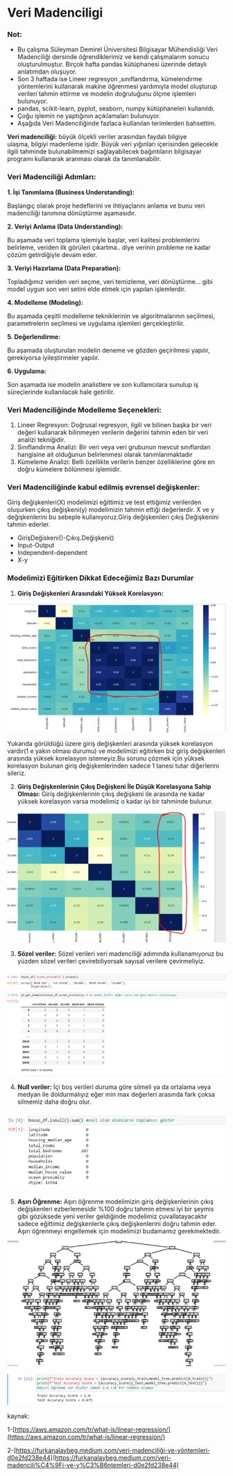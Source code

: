 # Veri Madenciligi

### Not:

- Bu çalışma Süleyman Demirel Üniversitesi Bilgisayar Mühendisliği Veri Madenciliği dersinde öğrendiklerimiz ve kendi çalışmalarım sonucu oluşturulmuştur. Birçok hafta pandas kütüphanesi üzerinde detaylı anlatımdan oluşuyor.
- Son 3 haftada ise Lineer regresyon  ,sınıflandırma, kümelendirme yöntemlerini kullanarak makine öğrenmesi yardımıyla model oluşturup verileri tahmin ettirme ve modelin doğruluğunu ölçme işlemleri bulunuyor.
- pandas, scikit-learn, pyplot, seaborn, numpy kütüphaneleri kullanıldı.
- Çoğu işlemin ne yaptığının açıklamaları bulunuyor.
- Aşağıda Veri Madenciliğinde fazlaca kullanılan terimlerden bahsettim.

**Veri madenciliği:** büyük ölçekli veriler arasından faydalı bilgiye ulaşma, bilgiyi madenleme işidir. Büyük veri yığınları içerisinden gelecekle ilgili tahminde bulunabilmemizi sağlayabilecek bağıntıların bilgisayar programı kullanarak aranması olarak da tanımlanabilir.

### **Veri Madenciliği Adımları:**

**1. İşi Tanımlama (Business Understanding):**

Başlangıç olarak proje hedeflerini ve ihtiyaçlarını anlama ve bunu veri madenciliği tanımına dönüştürme aşamasıdır.

**2. Veriyi Anlama (Data Understanding):**

Bu aşamada veri toplama işlemiyle başlar, veri kalitesi problemlerini belirleme, veriden ilk görüleri çıkartma.. diye verinin probleme ne kadar çözüm getirdiğiyle devam eder.

**3. Veriyi Hazırlama (Data Preparation):**

Topladığımız veriden veri seçme, veri temizleme, veri dönüştürme… gibi model uygun son veri setini elde etmek için yapılan işlemlerdir.

**4. Modelleme (Modeling):**

Bu aşamada çeşitli modelleme tekniklerinin ve algoritmalarının seçilmesi, parametrelerin seçilmesi ve uygulama işlemleri gerçekleştirilir.

**5. Değerlendirme:**

Bu aşamada oluşturulan modelin deneme ve gözden geçirilmesi yapılır, gerekiyorsa iyileştirmeler yapılır.

**6. Uygulama:**

Son aşamada ise modelin analistlere ve son kullanıcılara sunulup iş süreçlerinde kullanılacak hale getirilir.

### Veri Madenciliğinde Modelleme Seçenekleri:

1. Lineer Regresyon: Doğrusal regresyon, ilgili ve bilinen başka bir veri değeri kullanarak bilinmeyen verilerin değerini tahmin eden bir veri analizi tekniğidir.
2. Sınıflandırma Analizi: Bir veri veya veri grubunun mevcut sınıflardan hangisine ait olduğunun belirlenmesi olarak tanımlanmaktadır
3. Kümeleme Analizi: Belli özellikte verilerin benzer özelliklerine göre en doğru kümelere bölünmesi işlemidir.

### Veri Madenciliğinde kabul edilmiş evrensel değişkenler:

Giriş değişkenleri(X) modelimizi eğittimiz ve test ettiğimiz verilerden oluşurken çıkış değişkeni(y) modelimizin tahmin ettiği değerlerdir. X ve y değişkenlerini bu sebeple kullanıyoruz.Giriş   değişkenileri çıkış Değişkenini tahmin ederler.

- GirişDeğiskeni()-Çıkış.Değişkeni()
- Input-Output
- Independent-dependent
- X-y

### Modelimizi Eğitirken Dikkat Edeceğimiz Bazı Durumlar

1. **Giriş Değişkenleri Arasındaki Yüksek Korelasyon:**

![Untitled](photos/photo6.png)

Yukarıda görüldüğü üzere giriş değişkenleri arasında yüksek korelasyon vardır(1 e yakın olması durumu) ve modelimizi eğitirken biz giriş değişkenleri arasında yüksek korelasyon istemeyiz.Bu sorunu çözmek için yüksek korelasyon bulunan giriş değişkenlerinden sadece 1 tanesi tutar diğerlerini sileriz.

2. **Giriş Değişkenlerinin Çıkış Değişkeni İle Düşük Korelasyona Sahip Olması:** Giriş değişkenlerinin çıkış değişkeni ile arasında ne kadar yüksek korelasyon varsa modelimiz o kadar iyi bir tahminde bulunur.

![Untitled](photos/photo1.png)

3. **Sözel veriler:** Sözel verileri veri madenciliği adımında kullanamıyoruz bu yüzden sözel verileri çevirebiliyorsak sayısal verilere çevirmeliyiz.

![Untitled](photos/photo2.png)

4. **Null veriler:** İçi boş verileri duruma göre silmeli ya da ortalama veya medyan ile doldurmalıyız eğer min max değerleri arasında fark çoksa silmemiz daha doğru olur.

![Untitled](photos/photo3.png)

5. **Aşırı Öğrenme:** Aşırı öğrenme modelimizin giriş değişkenlerinin çıkış değişkenleri ezberlemesidir %100 doğru tahmin etmesi iyi bir şeymis gibi gözüksede yeni veriler geldiğinde modelimiz çuvallatayacaktır sadece eğittimiz değişkenlerle çıkış değişkenlerini doğru tahmin eder. Aşırı öğrenmeyi engellemek için modelimizi budamamız gerekmektedir.

![Untitled](photos/photo4.png)

![Untitled](photos/photo5.png)

kaynak:

1-[https://aws.amazon.com/tr/what-is/linear-regression/](https://aws.amazon.com/tr/what-is/linear-regression/)

2-[https://furkanalaybeg.medium.com/veri-madenciliği-ve-yöntemleri-d0e2fd238e44](https://furkanalaybeg.medium.com/veri-madencili%C4%9Fi-ve-y%C3%B6ntemleri-d0e2fd238e44)